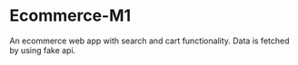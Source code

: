 # Ecommerce-M1
An ecommerce web app with search and cart functionality.
Data is fetched by using fake api.
